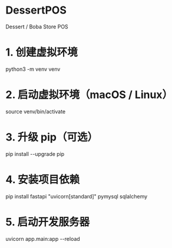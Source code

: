 # DessertPOS
Dessert / Boba Store POS
# 1. 创建虚拟环境
python3 -m venv venv

# 2. 启动虚拟环境（macOS / Linux）
source venv/bin/activate

# 3. 升级 pip（可选）
pip install --upgrade pip

# 4. 安装项目依赖
pip install fastapi "uvicorn[standard]" pymysql sqlalchemy

# 5. 启动开发服务器
uvicorn app.main:app --reload


